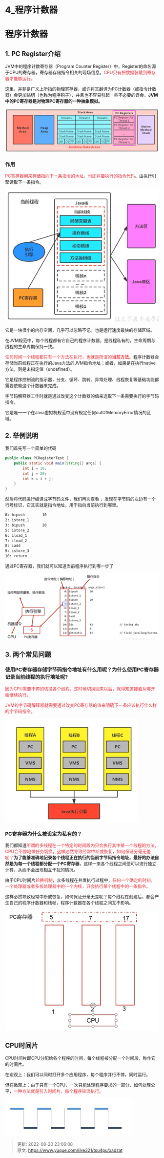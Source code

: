 # 4_程序计数器

# 程序计数器


## 1. PC Register介绍


JVM中的程序计数寄存器（Program Counter Register）中，Register的命名源于CPU的寄存器，寄存器存储指令相关的现场信息。<font style="color:#E8323C;">CPU只有把数据装载到寄存器才能够运行。</font>



这里，并非是广义上所指的物理寄存器，或许将其翻译为PC计数器（或指令计数器）会更加贴切（也称为程序钩子），并且也不容易引起一些不必要的误会。**JVM中的PC寄存器是对物理PC寄存器的一种抽象模拟。**



![1656420688574-eafd5c6e-995c-4609-8762-fa9447a24224.png](./img/K1wQ54Bi-X65Loip/1656420688574-eafd5c6e-995c-4609-8762-fa9447a24224-806244.png)



### 作用


<font style="color:#E8323C;">PC寄存器用来存储指向下一条指令的地址，也即将要执行的指令代码</font>。由执行引擎读取下一条指令。



![1656420697807-3118719a-54a9-4f9a-8269-503fc4dabd3d.png](./img/K1wQ54Bi-X65Loip/1656420697807-3118719a-54a9-4f9a-8269-503fc4dabd3d-305332.png)



它是一块很小的内存空间，几乎可以忽略不记。也是运行速度最快的存储区域。



在JVM规范中，每个线程都有它自己的程序计数器，是线程私有的，生命周期与线程的生命周期保持一致。



<font style="color:#E8323C;">任何时间一个线程都只有一个方法在执行，也就是所谓的</font>**<font style="color:#E8323C;">当前方法</font>**<font style="color:#E8323C;">。</font>程序计数器会存储当前线程正在执行的Java方法的JVM指令地址；或者，如果是在执行native方法，则是未指定值（undefined）。



它是程序控制流的指示器，分支、循环、跳转、异常处理、线程恢复等基础功能都需要依赖这个计数器来完成。



字节码解释器工作时就是通过改变这个计数器的值来选取下一条需要执行的字节码指令。



它是唯一一个在Java虚拟机规范中没有规定任何outOfMemoryError情况的区域。

## 2. 举例说明


我们首先写一个简单的代码



```java
public class PCRegisterTest {
    public static void main(String[] args) {
        int i = 10;
        int j = 20;
        int k = i + j;
    }
}
```



然后将代码进行编译成字节码文件，我们再次查看 ，发现在字节码的左边有一个行号标识，它其实就是指令地址，用于指向当前执行到哪里。



```bash
0: bipush        10
2: istore_1
3: bipush        20
5: istore_2
6: iload_1
7: iload_2
8: iadd
9: istore_3
10: return
```



通过PC寄存器，我们就可以知道当前程序执行到哪一步了 

![1656420706123-f54956ed-8bc3-4d21-8386-f4435014d0c1.png](./img/K1wQ54Bi-X65Loip/1656420706123-f54956ed-8bc3-4d21-8386-f4435014d0c1-072954.png)



## 3. 两个常见问题
### 使用PC寄存器存储字节码指令地址有什么用呢？为什么使用PC寄存器记录当前线程的执行地址呢?


<font style="color:#E8323C;">因为CPU需要不停的切换各个线程，这时候切换回来以后，就得知道接着从哪开始继续执行。</font>



<font style="color:#E8323C;">JVM的字节码解释器就需要通过改变PC寄存器的值来明确下一条应该执行什么样的字节码指令。</font>



![1656420717475-3a2b11dd-39e6-4939-99ea-312f44e28c14.png](./img/K1wQ54Bi-X65Loip/1656420717475-3a2b11dd-39e6-4939-99ea-312f44e28c14-653838.png)



### PC寄存器为什么被设定为私有的？


我们都知道<font style="color:#E8323C;">所谓的多线程在一个特定的时间段内只会执行其中某一个线程的方法，CPU会不停地做任务切换，这样必然导致经常中断或恢复，如何保证分毫无差呢？</font>**为了能够准确地记录各个线程正在执行的当前字节码指令地址，最好的办法自然是为每一个线程都分配一个PC寄存器**，这样一来各个线程之间便可以进行独立计算，从而不会出现相互干扰的情况。



由于CPU时间片<font style="color:#E8323C;">轮换机制</font>，众多线程在并发执行过程中，<font style="color:#E8323C;">任何一个确定的时刻，一个处理器或者多核处理器中的一个内核，只会执行某个线程中的一条指令。</font>



这样必然导致经常中断或恢复，如何保证分毫无差呢？每个线程在创建后，都会产生自己的程序计数器和栈帧，程序计数器在各个线程之间互不影响。



![1656420764385-e1314333-127a-4b4b-9d14-68b3eae535a8.png](./img/K1wQ54Bi-X65Loip/1656420764385-e1314333-127a-4b4b-9d14-68b3eae535a8-154661.png)



## CPU时间片


CPU时间片即CPU分配给各个程序的时间，每个线程被分配一个时间段，称作它的时间片。



在宏观上：我们可以同时打开多个应用程序，每个程序并行不悖，同时运行。



但在微观上：由于只有一个CPU，一次只能处理程序要求的一部分，如何处理公平，<font style="color:#E8323C;">一种方法就是引入时间片，每个程序轮流执行。</font>



![1656420774224-ffa4d240-fd27-4b42-a2f6-32edefdf41ad.png](./img/K1wQ54Bi-X65Loip/1656420774224-ffa4d240-fd27-4b42-a2f6-32edefdf41ad-448948.png)



> 更新: 2022-08-20 23:06:08  
> 原文: <https://www.yuque.com/like321/tsu4pu/xadzat>